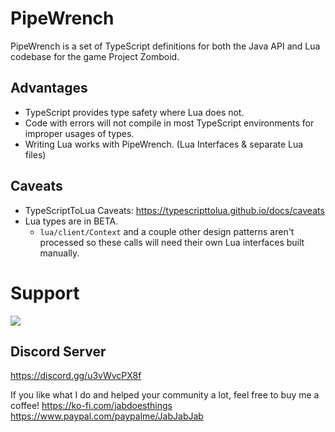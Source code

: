 # PipeWrench
PipeWrench is a set of TypeScript definitions for both the Java API and Lua codebase for the game Project Zomboid.

## Advantages
- TypeScript provides type safety where Lua does not. 
- Code with errors will not compile in most TypeScript environments for improper usages of types.
- Writing Lua works with PipeWrench. (Lua Interfaces & separate Lua files)

## Caveats
- TypeScriptToLua Caveats: https://typescripttolua.github.io/docs/caveats
- Lua types are in BETA. 
  - `lua/client/Context` and a couple other design patterns aren't processed so these calls will need their own Lua interfaces built manually.

# Support

![](https://i.imgur.com/ZLnfTK4.png)

## Discord Server
https://discord.gg/u3vWvcPX8f

If you like what I do and helped your community a lot, feel free to buy me a coffee!
https://ko-fi.com/jabdoesthings
https://www.paypal.com/paypalme/JabJabJab

